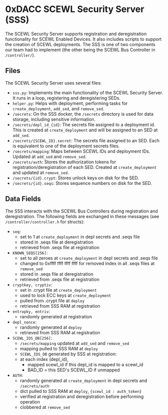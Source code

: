 # 0xDACC SCEWL Security Server (SSS)
The SCEWL Security Server supports registration and deregistration functionality
for SCEWL Enabled Devices. It also includes scripts to support the creation
of SCEWL deployments. The SSS is one of two components our team had to implement
(the other being the SCEWL Bus Controller in `/controller/`).

## Files
The SCEWL Security Server uses several files:

* `sss.py`: Implements the main functionality of the SCEWL Security Server. It runs
  in a loop, registering and deregistering SEDs.
* `helper.py`: Helps with deployment, performing tasks for `create_deployment`, `add_sed`,
  and `remove_sed`.
* `/secrets`: On the SSS docker, the `/secrets` directory is used for data storage, including
  sensitive information.
* `/secrets/depl_id_{id}`: The secrets file assigned to a deployment id. This is created at
  `create_deployment` and will be assigned to an SED at `add_sed`.
* `/secrets/{SCEWL_ID}.secret`: The secrets file assigned to an SED. Each is equivalent to
  one of the deployment secrets files.
* `/secrets/mapping`: Maps between SCEWL IDs and deployment IDs. Updated at `add_sed` and `remove_sed`.
* `/secrets/auth`: Stores the authorization tokens for registration/deregistration of each SED.
  Created at `create_deployment` and updated at `remove_sed`.
* `/secrets/{id}.crypt`: Stores unlock keys on disk for the SED.
* `/secrets/{id}.seqs`: Stores sequence numbers on disk for the SED.

## Data Fields
The SSS interacts with the SCEWL Bus Controllers during registration and deregistration.
The following fields are exchanged in these messages (see `/controller/controller.h` for structs):

* `seq`:
  * set to 1 at `create_deployment` in depl secrets and .seqs file
  * stored in .seqs file at deregistration
  * retrieved from .seqs file at registration
* `KNOWN_SEQS[256]`:
  * set to all zeroes at `create_deployment` in depl secrets and .seqs file
  * changed to 0xffff ffff ffff ffff for removed index in all .seqs files at `remove_sed`
  * stored in .seqs file at deregistration
  * retrieved from .seqs file at registration
* `cryptkey, cryptiv`:
  * set in .crypt file at `create_deployment`
  * used to lock ECC keys at `create_deployment`
  * pulled from .crypt file at `deploy`
  * retrieved from SSS RAM at registration
* `entropky, entriv`:
  * randomly generated at registration
* `depl_nonce`:
  * randomly generated at `deploy`
  * retrieved from SSS RAM at registration
* `SCEWL_IDS_DB[256]`:
  * `/secrets/mapping` updated at `add_sed` and `remove_sed`
  * mapping pulled to SSS RAM at `deploy`
  * `SCEWL_IDS_DB` generated by SSS at registration:
  * at each index (depl\_id),
    * mapped scewl\_id if this depl\_id is mapped to a scewl\_id
    * BAD\_ID = this SED's SCEWL\_ID if unmapped
* `AUTH`:
  * randomly generated at `create_deployment` in depl secrets and `/secrets/auth`
  * dict pulled to SSS RAM at `deploy`, `{scewl_id : auth_token}`
  * verified at registration and deregistration before performing operation
  * clobbered at `remove_sed`
